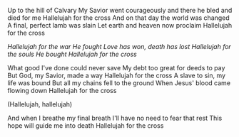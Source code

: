 Up to the hill of Calvary
My Savior went courageously
and there he bled and died for me
Hallelujah for the cross
And on that day the world was changed
A final, perfect lamb was slain
Let earth and heaven now proclaim
Hallelujah for the cross

_Hallelujah for the war He fought
Love has won, death has lost
Hallelujah for the souls He bought
Hallelujah for the cross_

What good I&#39;ve done could never save
My debt too great for deeds to pay
But God, my Savior, made a way
Hallelujah for the cross
A slave to sin, my life was bound
But all my chains fell to the ground
When Jesus&#39; blood came flowing down
Hallelujah for the cross

(Hallelujah, hallelujah)

And when I breathe my final breath
I&#39;ll have no need to fear that rest
This hope will guide me into death
Hallelujah for the cross

